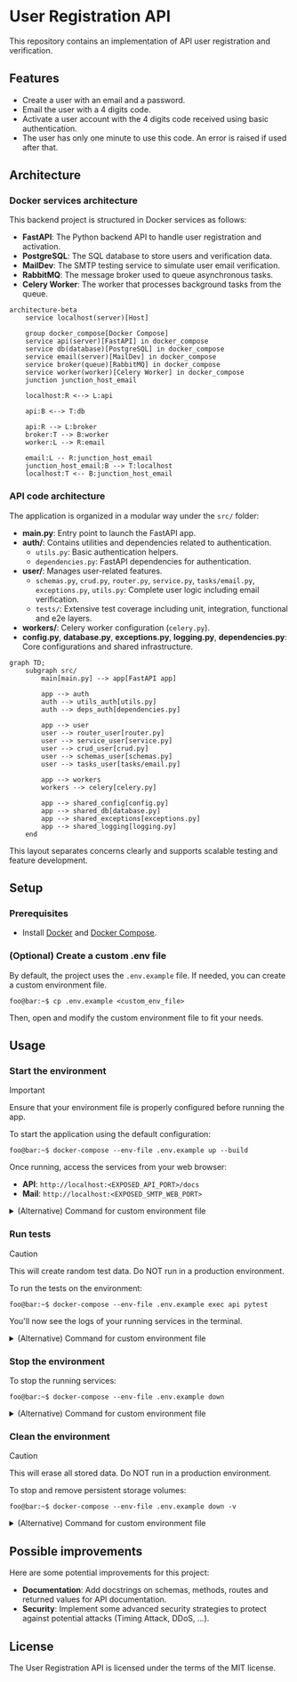 # User Registration API

This repository contains an implementation of API user registration and verification.

## Features

* Create a user with an email and a password.
* Email the user with a 4 digits code.
* Activate a user account with the 4 digits code received using basic authentication.
* The user has only one minute to use this code. An error is raised if used after that.

##          

## Architecture

### Docker services architecture

This backend project is structured in Docker services as follows:

- **FastAPI**: The Python backend API to handle user registration and activation.
- **PostgreSQL**: The SQL database to store users and verification data.
- **MailDev**: The SMTP testing service to simulate user email verification.
- **RabbitMQ**: The message broker used to queue asynchronous tasks.
- **Celery Worker**: The worker that processes background tasks from the queue.

```mermaid
architecture-beta
    service localhost(server)[Host]

    group docker_compose[Docker Compose]
    service api(server)[FastAPI] in docker_compose
    service db(database)[PostgreSQL] in docker_compose
    service email(server)[MailDev] in docker_compose
    service broker(queue)[RabbitMQ] in docker_compose
    service worker(worker)[Celery Worker] in docker_compose
    junction junction_host_email

    localhost:R <--> L:api

    api:B <--> T:db

    api:R --> L:broker
    broker:T --> B:worker
    worker:L --> R:email

    email:L -- R:junction_host_email
    junction_host_email:B --> T:localhost
    localhost:T <-- B:junction_host_email    
```

### API code architecture

The application is organized in a modular way under the `src/` folder:

- **main.py**: Entry point to launch the FastAPI app.
- **auth/**: Contains utilities and dependencies related to authentication.
    - `utils.py`: Basic authentication helpers.
    - `dependencies.py`: FastAPI dependencies for authentication.
- **user/**: Manages user-related features.
    - `schemas.py`, `crud.py`, `router.py`, `service.py`, `tasks/email.py`, `exceptions.py`, `utils.py`: Complete user
      logic including email verification.
    - `tests/`: Extensive test coverage including unit, integration, functional and e2e layers.
- **workers/**: Celery worker configuration (`celery.py`).
- **config.py**, **database.py**, **exceptions.py**, **logging.py**, **dependencies.py**: Core configurations and shared
  infrastructure.

```mermaid
graph TD;
    subgraph src/
        main[main.py] --> app[FastAPI app]

        app --> auth
        auth --> utils_auth[utils.py]
        auth --> deps_auth[dependencies.py]

        app --> user
        user --> router_user[router.py]
        user --> service_user[service.py]
        user --> crud_user[crud.py]
        user --> schemas_user[schemas.py]
        user --> tasks_user[tasks/email.py]

        app --> workers
        workers --> celery[celery.py]

        app --> shared_config[config.py]
        app --> shared_db[database.py]
        app --> shared_exceptions[exceptions.py]
        app --> shared_logging[logging.py]
    end
```

This layout separates concerns clearly and supports scalable testing and feature development.

## Setup

### Prerequisites

- Install [Docker](https://docs.docker.com/get-docker/) and [Docker Compose](https://docs.docker.com/compose/install/).

### (Optional) Create a custom .env file

By default, the project uses the `.env.example` file. If needed, you can create a custom environment file.

```console
foo@bar:~$ cp .env.example <custom_env_file>
```

Then, open and modify the custom environment file to fit your needs.

## Usage

### Start the environment

> [!IMPORTANT]
> Ensure that your environment file is properly configured before running the app.

To start the application using the default configuration:

```console
foo@bar:~$ docker-compose --env-file .env.example up --build
```

Once running, access the services from your web browser:

- **API**: `http://localhost:<EXPOSED_API_PORT>/docs`
- **Mail**: `http://localhost:<EXPOSED_SMTP_WEB_PORT>`

<details>
  <summary>(Alternative) Command for custom environment file</summary>
  If you have created a custom environment file, specify it as follows:

  ```console
  foo@bar:~$ docker-compose --env-file <custom_env_file> up --build
  ```

</details>

### Run tests

> [!CAUTION]
> This will create random test data. Do NOT run in a production environment.

To run the tests on the environment:

```console
foo@bar:~$ docker-compose --env-file .env.example exec api pytest
```

You'll now see the logs of your running services in the terminal.

<details>
  <summary>(Alternative) Command for custom environment file</summary>
  If you have created a custom environment file, specify it as follows:

  ```console
  foo@bar:~$ docker-compose --env-file <custom_env_file> exec api pytest
  ```

</details>

### Stop the environment

To stop the running services:

```console
foo@bar:~$ docker-compose --env-file .env.example down
```

<details>
  <summary>(Alternative) Command for custom environment file</summary>
  If you have created a custom environment file, specify it as follows:

  ```console
  foo@bar:~$ docker-compose --env-file <custom_env_file> down
  ```

</details>

### Clean the environment

> [!CAUTION]
> This will erase all stored data. Do NOT run in a production environment.

To stop and remove persistent storage volumes:

```console
foo@bar:~$ docker-compose --env-file .env.example down -v
```

<details>
  <summary>(Alternative) Command for custom environment file</summary>
  If you have created a custom environment file, specify it as follows:

  ```console
  foo@bar:~$ docker-compose --env-file <custom_env_file> down -v
  ```

</details>

## Possible improvements

Here are some potential improvements for this project:

- **Documentation**: Add docstrings on schemas, methods, routes and returned values for API documentation.
- **Security**: Implement some advanced security strategies to protect against potential attacks (Timing Attack,
  DDoS, ...).

## License

The User Registration API is licensed under the terms of the MIT license.
